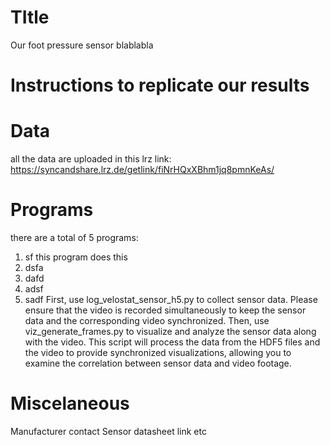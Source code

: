 # TItle

Our foot pressure sensor blablabla

# Instructions to replicate our results



# Data
all the data are uploaded in this lrz link: https://syncandshare.lrz.de/getlink/fiNrHQxXBhm1jq8pmnKeAs/

# Programs
there are a total of 5 programs:

1. sf
   this program does this
3. dsfa
4. dafd
5. adsf
6. sadf
First, use log_velostat_sensor_h5.py to collect sensor data. Please ensure that the video is recorded simultaneously to keep the sensor data and the corresponding video synchronized.
Then, use viz_generate_frames.py to visualize and analyze the sensor data along with the video. This script will process the data from the HDF5 files and the video to provide synchronized visualizations, allowing you to examine the correlation between sensor data and video footage.

# Miscelaneous
Manufacturer contact
Sensor datasheet link etc
